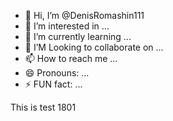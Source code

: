 - 👋 Hi, I’m @DenisRomashin111
- 👀 I’m interested in ...
- 🌱 I’m currently learning ...
- 💞️ I’M Looking to collaborate on ...
- 📫 How to reach me ...
- 😄 Pronouns: ...
- ⚡ FUN fact: ...

This is test 1801
